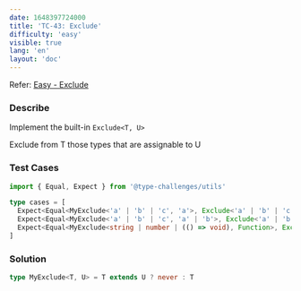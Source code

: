 ```yaml
---
date: 1648397724000
title: 'TC-43: Exclude'
difficulty: 'easy'
visible: true
lang: 'en'
layout: 'doc'
---
```


Refer: [Easy - Exclude](https://github.com/type-challenges/type-challenges/blob/main/questions/00043-easy-exclude/README.md)

### Describe

Implement the built-in `Exclude<T, U>`

Exclude from T those types that are assignable to U

### Test Cases

```typescript
import { Equal, Expect } from '@type-challenges/utils'

type cases = [
  Expect<Equal<MyExclude<'a' | 'b' | 'c', 'a'>, Exclude<'a' | 'b' | 'c', 'a'>>>,
  Expect<Equal<MyExclude<'a' | 'b' | 'c', 'a' | 'b'>, Exclude<'a' | 'b' | 'c', 'a' | 'b'>>>,
  Expect<Equal<MyExclude<string | number | (() => void), Function>, Exclude<string | number | (() => void), Function>>>
]
```

### Solution

```typescript
type MyExclude<T, U> = T extends U ? never : T
```